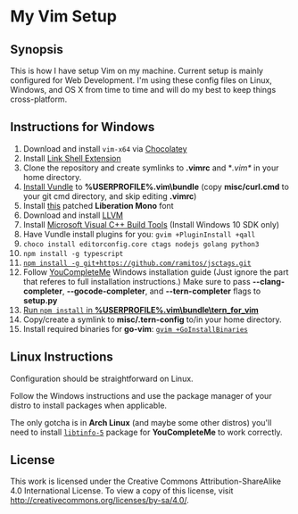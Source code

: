 # My Vim Setup

## Synopsis

This is how I have setup Vim on my machine. Current setup is
mainly configured for Web Development. I'm using these config files on Linux,
Windows, and OS X from time to time and will do my best to keep things
cross-platform.

## Instructions for Windows

1.  Download and install `vim-x64` via [Chocolatey][1]
2.  Install [Link Shell Extension][2]
3.  Clone the repository and create symlinks to **.vimrc** and 
    **.vim\** in your home directory.
4.  [Install Vundle][3] to **%USERPROFILE%\.vim\bundle** (copy 
	**misc/curl.cmd** to your git cmd directory, and skip editing **.vimrc**)
5.  Install [this][4] patched **Liberation Mono** font
6.  Download and install [LLVM][5]
7.  Install [Microsoft Visual C++ Build Tools][6] (Install Windows 
	10 SDK only)
8.  Have Vundle install plugins for you: `gvim +PluginInstall +qall`
9.  `choco install editorconfig.core ctags nodejs golang python3`
10. `npm install -g typescript`
11. [`npm install -g git+https://github.com/ramitos/jsctags.git`][7]
12. Follow [YouCompleteMe][8] Windows installation guide (Just ignore the part 
    that referes to full installation instructions.) Make sure to pass 
    **--clang-completer**, **--gocode-completer**, and **--tern-completer** 
    flags to **setup.py**
13. [Run `npm install` in **%USERPROFILE%\.vim\bundle\tern\_for\_vim**][9]
14. Copy/create a symlink to **misc/.tern-config** to/in your home directory.
15. Install required binaries for **go-vim**: [`gvim +GoInstallBinaries`][10]

## Linux Instructions

Configuration should be straightforward on Linux.

Follow the Windows instructions and use the package manager of your distro
to install packages when applicable.

The only gotcha is in **Arch Linux** (and maybe some other distros) you'll need
to install [`libtinfo-5`][11] package for **YouCompleteMe** to work correctly.

## License

This work is licensed under the Creative Commons Attribution-ShareAlike 4.0 
International License. To view a copy of this license, 
visit http://creativecommons.org/licenses/by-sa/4.0/.

[1]:  https://chocolatey.org/
[2]:  http://schinagl.priv.at/nt/hardlinkshellext/hardlinkshellext.html
[3]:  https://github.com/VundleVim/Vundle.vim/wiki/Vundle-for-Windows#git-on-windows
[4]:  https://github.com/powerline/fonts/tree/master/LiberationMono
[5]:  http://llvm.org/releases/download.html
[6]:  http://landinghub.visualstudio.com/visual-cpp-build-tools
[7]:  https://github.com/ramitos/jsctags#install
[8]:  https://github.com/Valloric/YouCompleteMe
[9]:  https://github.com/ternjs/tern_for_vim#manual
[10]: https://github.com/fatih/vim-go#install
[11]: https://github.com/Valloric/YouCompleteMe/issues/778

